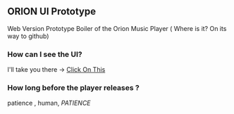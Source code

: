 ## ORION UI Prototype

Web Version Prototype Boiler of the Orion Music Player ( Where is it? On its way to github)

### How can I see the UI?

I'll take you there -> [Click On This ](https://alienblogger.github.io/orion-music-ui)

### How long before the player releases ?

patience , human, *PATIENCE* 